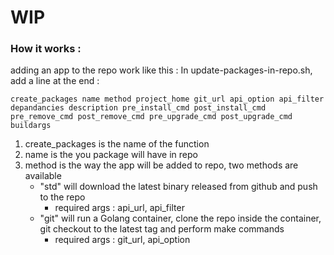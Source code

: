 # WIP 

### How it works :
adding an app to the repo work like this :
In update-packages-in-repo.sh, add a line at the end :
```
create_packages name method project_home git_url api_option api_filter depandancies description pre_install_cmd post_install_cmd pre_remove_cmd post_remove_cmd pre_upgrade_cmd post_upgrade_cmd buildargs
```

1. create_packages is the name of the function
2. name is the you package will have in repo
3. method is the way the app will be added to repo, two methods are available
	- "std" will download the latest binary released from github and push to the repo
		- required args : api_url, api_filter
	- "git" will run a Golang container, clone the repo inside the container, git checkout to the latest tag and perform make commands
		- required args : git_url, api_option 